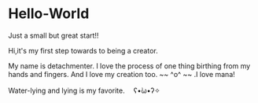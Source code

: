 # Hello-World
Just a small but great start!!

Hi,it's my first step towards to being a creator.

My name is detachmenter.
I love the process  of one thing birthing from my hands and fingers.
  And I love my creation too. ~~ ^o^ ~~ .I love mana!
  

Water-lying and lying is my favorite. 　ʕ•̀ω•́ʔ✧

